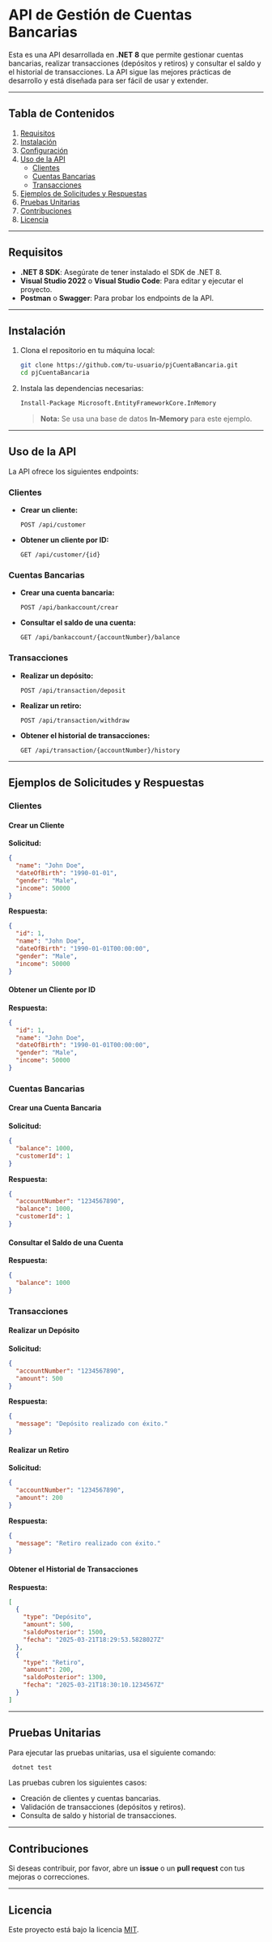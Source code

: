 # API de Gestión de Cuentas Bancarias

Esta es una API desarrollada en **.NET 8** que permite gestionar cuentas bancarias, realizar transacciones (depósitos y retiros) y consultar el saldo y el historial de transacciones. La API sigue las mejores prácticas de desarrollo y está diseñada para ser fácil de usar y extender.

---

## Tabla de Contenidos

1. [Requisitos](#requisitos)
2. [Instalación](#instalación)
3. [Configuración](#configuración)
4. [Uso de la API](#uso-de-la-api)
   - [Clientes](#clientes)
   - [Cuentas Bancarias](#cuentas-bancarias)
   - [Transacciones](#transacciones)
5. [Ejemplos de Solicitudes y Respuestas](#ejemplos-de-solicitudes-y-respuestas)
6. [Pruebas Unitarias](#pruebas-unitarias)
7. [Contribuciones](#contribuciones)
8. [Licencia](#licencia)

---

## Requisitos

- **.NET 8 SDK**: Asegúrate de tener instalado el SDK de .NET 8.
- **Visual Studio 2022** o **Visual Studio Code**: Para editar y ejecutar el proyecto.
- **Postman** o **Swagger**: Para probar los endpoints de la API.

---

## Instalación

1. Clona el repositorio en tu máquina local:

   ```bash
   git clone https://github.com/tu-usuario/pjCuentaBancaria.git
   cd pjCuentaBancaria
   ```

2. Instala las dependencias necesarias:

   ```bash
   Install-Package Microsoft.EntityFrameworkCore.InMemory
   ```

   > **Nota:** Se usa una base de datos **In-Memory** para este ejemplo.

---

## Uso de la API

La API ofrece los siguientes endpoints:

### Clientes

- **Crear un cliente:**

  ```http
  POST /api/customer
  ```

- **Obtener un cliente por ID:**

  ```http
  GET /api/customer/{id}
  ```

### Cuentas Bancarias

- **Crear una cuenta bancaria:**

  ```http
  POST /api/bankaccount/crear
  ```

- **Consultar el saldo de una cuenta:**

  ```http
  GET /api/bankaccount/{accountNumber}/balance
  ```

### Transacciones

- **Realizar un depósito:**

  ```http
  POST /api/transaction/deposit
  ```

- **Realizar un retiro:**

  ```http
  POST /api/transaction/withdraw
  ```

- **Obtener el historial de transacciones:**

  ```http
  GET /api/transaction/{accountNumber}/history
  ```

---

## Ejemplos de Solicitudes y Respuestas

### Clientes

#### Crear un Cliente

**Solicitud:**

```json
{
  "name": "John Doe",
  "dateOfBirth": "1990-01-01",
  "gender": "Male",
  "income": 50000
}
```

**Respuesta:**

```json
{
  "id": 1,
  "name": "John Doe",
  "dateOfBirth": "1990-01-01T00:00:00",
  "gender": "Male",
  "income": 50000
}
```

#### Obtener un Cliente por ID

**Respuesta:**

```json
{
  "id": 1,
  "name": "John Doe",
  "dateOfBirth": "1990-01-01T00:00:00",
  "gender": "Male",
  "income": 50000
}
```

### Cuentas Bancarias

#### Crear una Cuenta Bancaria

**Solicitud:**

```json
{
  "balance": 1000,
  "customerId": 1
}
```

**Respuesta:**

```json
{
  "accountNumber": "1234567890",
  "balance": 1000,
  "customerId": 1
}
```

#### Consultar el Saldo de una Cuenta

**Respuesta:**

```json
{
  "balance": 1000
}
```

### Transacciones

#### Realizar un Depósito

**Solicitud:**

```json
{
  "accountNumber": "1234567890",
  "amount": 500
}
```

**Respuesta:**

```json
{
  "message": "Depósito realizado con éxito."
}
```

#### Realizar un Retiro

**Solicitud:**

```json
{
  "accountNumber": "1234567890",
  "amount": 200
}
```

**Respuesta:**

```json
{
  "message": "Retiro realizado con éxito."
}
```

#### Obtener el Historial de Transacciones

**Respuesta:**

```json
[
  {
    "type": "Depósito",
    "amount": 500,
    "saldoPosterior": 1500,
    "fecha": "2025-03-21T18:29:53.5828027Z"
  },
  {
    "type": "Retiro",
    "amount": 200,
    "saldoPosterior": 1300,
    "fecha": "2025-03-21T18:30:10.1234567Z"
  }
]
```

---

## Pruebas Unitarias

Para ejecutar las pruebas unitarias, usa el siguiente comando:

```bash
 dotnet test
```

Las pruebas cubren los siguientes casos:

- Creación de clientes y cuentas bancarias.
- Validación de transacciones (depósitos y retiros).
- Consulta de saldo y historial de transacciones.

---

## Contribuciones

Si deseas contribuir, por favor, abre un **issue** o un **pull request** con tus mejoras o correcciones.

---

## Licencia

Este proyecto está bajo la licencia [MIT](LICENSE).

